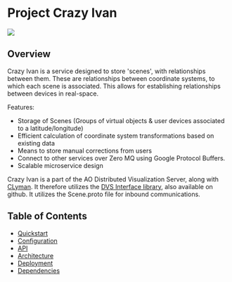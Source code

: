 # Project Crazy Ivan

![](https://travis-ci.org/AO-StreetArt/CrazyIvan.svg?branch=master)

## Overview

Crazy Ivan is a service designed to store 'scenes', with relationships between them.  These are relationships between coordinate systems, to which
each scene is associated.  This allows for establishing relationships between devices in real-space.

Features:
* Storage of Scenes (Groups of virtual objects & user devices associated to a latitude/longitude)
* Efficient calculation of coordinate system transformations based on existing data
* Means to store manual corrections from users
* Connect to other services over Zero MQ using Google Protocol Buffers.
* Scalable microservice design

Crazy Ivan is a part of the AO Distributed Visualization Server, along with [CLyman](https://github.com/AO-StreetArt/CLyman).  It therefore utilizes the [DVS Interface library](https://github.com/AO-StreetArt/DvsInterface), also available on github.  It utilizes the Scene.proto file for inbound communications.

## Table of Contents

* [Quickstart](https://github.com/AO-StreetArt/CrazyIvan/tree/master/docs/quickstart)
* [Configuration](https://github.com/AO-StreetArt/CrazyIvan/tree/master/docs/config)
* [API](https://github.com/AO-StreetArt/CrazyIvan/tree/master/docs/api)
* [Architecture](https://github.com/AO-StreetArt/CrazyIvan/tree/master/docs/arch)
* [Deployment](https://github.com/AO-StreetArt/CrazyIvan/tree/master/docs/deploy)
* [Dependencies](https://github.com/AO-StreetArt/CrazyIvan/tree/master/docs/deps)
